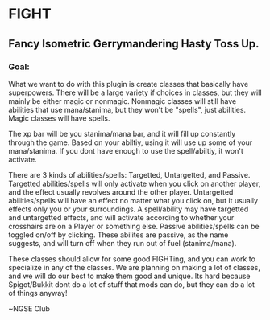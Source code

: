 # FIGHT
## Fancy Isometric Gerrymandering Hasty Toss Up.
### Goal:
  What we want to do with this plugin is create classes that basically have superpowers. There will be a large variety if choices in classes, but they will mainly be either magic or nonmagic. Nonmagic classes will still have abilities that use mana/stanima, but they won't be "spells", just abilities. Magic classes will have spells.
  
  The xp bar will be you stanima/mana bar, and it will fill up constantly through the game. Based on your abiltiy, using it will use up some of your mana/stanima. If you dont have enough to use the spell/abiltiy, it won't activate.
  
  There are 3 kinds of abilities/spells: Targetted, Untargetted, and Passive. Targetted abilities/spells will only activate when you click on another player, and the effect usually revolves around the other player. Untargetted abilities/spells will have an effect no matter what you click on, but it usually effects only you or your surroundings. A spell/ability may have targetted and untargetted effects, and will activate according to whether your crosshairs are on a Player or something else. Passive abilities/spells can be toggled on/off by clicking. These abilites are passive, as the name suggests, and will turn off when they run out of fuel (stanima/mana).
  
  These classes should allow for some good FIGHTing, and you can work to specialize in any of the classes. We are planning on making a lot of classes, and we will do our best to make them good and unique. Its hard because Spigot/Bukkit dont do a lot of stuff that mods can do, but they can do a lot of things anyway!
  
  ~NGSE Club

